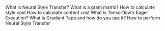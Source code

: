 What is Neural Style Transfer?
What is a gram matrix?
How to calculate style cost
How to calculate content cost
What is Tensorflow‘s Eager Execution?
What is Gradient Tape and how do you use it?
How to perform Neural Style Transfer

